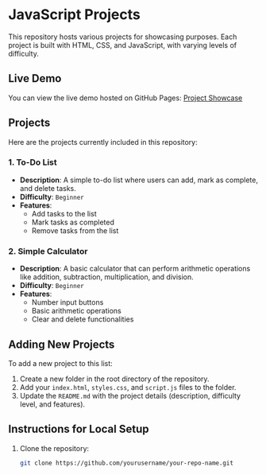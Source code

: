 # JavaScript Projects

This repository hosts various projects for showcasing purposes. Each project is built with HTML, CSS, and JavaScript, with varying levels of difficulty.

## Live Demo

You can view the live demo hosted on GitHub Pages: [Project Showcase](https://itsukuna.github.io/jsprojects/)

## Projects

Here are the projects currently included in this repository:

### 1. **To-Do List**

- **Description**: A simple to-do list where users can add, mark as complete, and delete tasks.
- **Difficulty**: `Beginner`
- **Features**:
  - Add tasks to the list
  - Mark tasks as completed
  - Remove tasks from the list

### 2. **Simple Calculator**

- **Description**: A basic calculator that can perform arithmetic operations like addition, subtraction, multiplication, and division.
- **Difficulty**: `Beginner`
- **Features**:
  - Number input buttons
  - Basic arithmetic operations
  - Clear and delete functionalities


## Adding New Projects

To add a new project to this list:

1. Create a new folder in the root directory of the repository.
2. Add your `index.html`, `styles.css`, and `script.js` files to the folder.
3. Update the `README.md` with the project details (description, difficulty level, and features).

## Instructions for Local Setup

1. Clone the repository:
   ```bash
   git clone https://github.com/yourusername/your-repo-name.git
